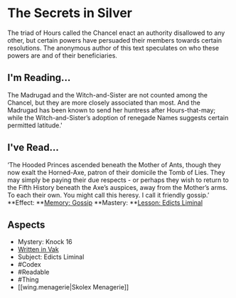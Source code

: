 # The Secrets in Silver
The triad of Hours called the Chancel enact an authority disallowed to any other, but certain powers have persuaded their members towards certain resolutions. The anonymous author of this text speculates on who these powers are and of their beneficiaries.
## I'm Reading...
The Madrugad and the Witch-and-Sister are not counted among the Chancel, but they are more closely associated than most. And the Madrugad has been known to send her huntress after Hours-that-may; while the Witch-and-Sister’s adoption of renegade Names suggests certain permitted latitude.'
## I've Read...
‘The Hooded Princes ascended beneath the Mother of Ants, though they now exalt the Horned-Axe, patron of their domicile the Tomb of Lies. They may simply be paying their due respects - or perhaps they wish to return to the Fifth History beneath the Axe’s auspices, away from the Mother’s arms. To each their own. You might call this heresy. I call it friendly gossip.’
**Effect: **[Memory: Gossip](https://uadaf.theevilroot.xyz/rowenarium/element/mem.gossip)
**Mastery: **[Lesson: Edicts Liminal](https://uadaf.theevilroot.xyz/rowenarium/element/x.edictsliminal)
## Aspects
- Mystery: Knock 16
- [Written in Vak](https://uadaf.theevilroot.xyz/rowenarium/element/w.vak)
- Subject: Edicts Liminal
- #Codex
- #Readable
- #Thing
- [[wing.menagerie|Skolex Menagerie]]